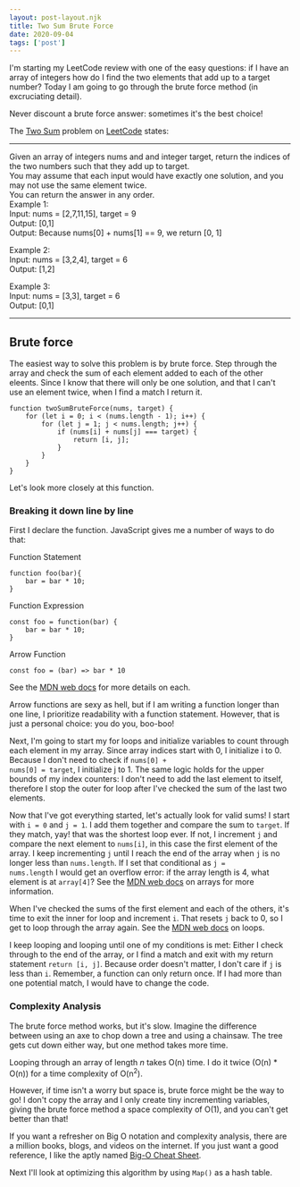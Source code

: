 ```yaml
---
layout: post-layout.njk 
title: Two Sum Brute Force
date: 2020-09-04
tags: ['post']
---
```

I'm starting my LeetCode review with one of the easy questions: if I have an array of integers how do I find the two elements that add up to a target number? Today I am going to go through the brute force method (in excruciating detail).  

Never discount a brute force answer: sometimes it's the best choice!

<!-- excerpt -->

The [Two Sum](https://leetcode.com/problems/two-sum/) problem on [LeetCode](https://leetcode.com/) states: 

---

Given an array of integers nums and and integer target, return the indices of the two numbers such that they add up to target.  
You may assume that each input would have exactly one solution, and you  may not use the same element twice.  
You can return the answer in any order.  
Example 1:  
Input: nums = [2,7,11,15], target = 9  
Output: [0,1]  
Output: Because nums[0] + nums[1] == 9, we return [0, 1]  

Example 2:  
Input: nums = [3,2,4], target = 6  
Output: [1,2]  

Example 3:  
Input: nums = [3,3], target = 6  
Output: [0,1]  

---

## Brute force

The easiest way to solve this problem is by brute force. Step through the array and check the sum of each element added to each of the other eleents. Since I know that there will only be one solution, and that I can't use an element twice, when I find a match I return it.  

    function twoSumBruteForce(nums, target) {
        for (let i = 0; i < (nums.length - 1); i++) {
            for (let j = 1; j < nums.length; j++) {
                if (nums[i] + nums[j] === target) {
                    return [i, j];
                }
            }
        }
    }  
  
Let's look more closely at this function.  

### Breaking it down line by line

First I declare the function. JavaScript gives me a number of ways to do that:  

Function Statement  

    function foo(bar){
        bar = bar * 10;
    }  

Function Expression  

    const foo = function(bar) {
        bar = bar * 10;
    }  

Arrow Function  

    const foo = (bar) => bar * 10  

See the [MDN web docs](https://developer.mozilla.org/en-US/docs/Web/JavaScript/Reference/Statements/function) for more details on each.  

Arrow functions are sexy as hell, but if I am writing a function longer than one line, I prioritize readability with a function statement. However, that is just a personal choice: you do you, boo-boo!  

Next, I'm going to start my for loops and initialize variables to count through each element in my array. Since array indices start with 0, I initialize i to 0. Because I don't need to check if <code>nums[0] + nums[0] = target</code>, I initialize j to 1. The same logic holds for the upper bounds of my index counters: I don't need to add the last element to itself, therefore I stop the outer for loop after I've checked the sum of the last two elements.  

Now that I've got everything started, let's actually look for valid sums! I start with <code>i = 0</code> and <code>j = 1</code>. I add them together and compare the sum to <code>target</code>. If they match, yay! that was the shortest loop ever. If not, I increment <code>j</code> and compare the next element to <code>nums[i]</code>, in this case the first element of the array. I keep incrementing <code>j</code> until I reach the end of the array when <code>j</code> is no longer less than <code>nums.length</code>. If I set that conditional as <code>j = nums.length</code> I would get an overflow error: if the array length is 4, what element is at <code>array[4]</code>? See the [MDN web docs](https://developer.mozilla.org/en-US/docs/Web/JavaScript/Reference/Global_Objects/Array) on arrays for more information.  

When I've checked the sums of the first element and each of the others, it's time to exit the inner for loop and increment <code>i</code>. That resets <code>j</code> back to 0, so I get to loop through the array again. See the [MDN web docs](https://developer.mozilla.org/en-US/docs/Learn/JavaScript/Building_blocks/Looping_code) on loops.  

I keep looping and looping until one of my conditions is met: Either I check through to the end of the array, or I find a match and exit with my return statement <code>return [i, j]</code>. Because order doesn't matter, I don't care if <code>j</code> is less than <code>i</code>. Remember, a function can only return once. If I had more than one potential match, I would have to change the code.  

### Complexity Analysis

The brute force method works, but it's slow. Imagine the difference between using an axe to chop down a tree and using a chainsaw. The tree gets cut down either way, but one method takes more time.  

Looping through an array of length *n* takes O(n) time. I do it twice (O(n) * O(n)) for a time complexity of O(n<sup>2</sup>).  

However, if time isn't a worry but space is, brute force might be the way to go! I don't copy the array and I only create tiny incrementing variables, giving the brute force method a space complexity of O(1), and you can't get better than that!  

If you want a refresher on Big O notation and complexity analysis, there are a million books, blogs, and videos on the internet. If you just want a good reference, I like the aptly named [Big-O Cheat Sheet](https://www.bigocheatsheet.com/).  

Next I'll look at optimizing this algorithm by using <code>Map()</code> as a hash table.  
